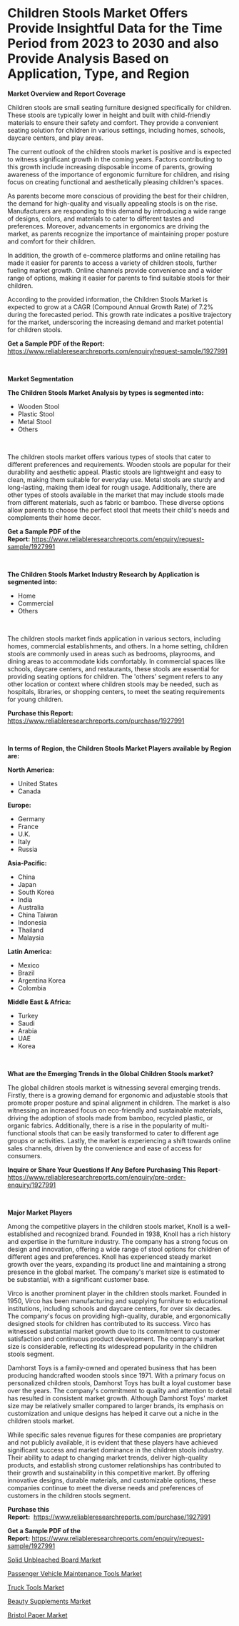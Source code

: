 <p><h1>Children Stools Market Offers Provide Insightful Data for the Time Period from 2023 to 2030 and also Provide Analysis Based on Application, Type, and Region</h1></p><p><strong>Market Overview and Report Coverage</strong></p>
<p><p>Children stools are small seating furniture designed specifically for children. These stools are typically lower in height and built with child-friendly materials to ensure their safety and comfort. They provide a convenient seating solution for children in various settings, including homes, schools, daycare centers, and play areas.</p><p>The current outlook of the children stools market is positive and is expected to witness significant growth in the coming years. Factors contributing to this growth include increasing disposable income of parents, growing awareness of the importance of ergonomic furniture for children, and rising focus on creating functional and aesthetically pleasing children's spaces.</p><p>As parents become more conscious of providing the best for their children, the demand for high-quality and visually appealing stools is on the rise. Manufacturers are responding to this demand by introducing a wide range of designs, colors, and materials to cater to different tastes and preferences. Moreover, advancements in ergonomics are driving the market, as parents recognize the importance of maintaining proper posture and comfort for their children.</p><p>In addition, the growth of e-commerce platforms and online retailing has made it easier for parents to access a variety of children stools, further fueling market growth. Online channels provide convenience and a wider range of options, making it easier for parents to find suitable stools for their children.</p><p>According to the provided information, the Children Stools Market is expected to grow at a CAGR (Compound Annual Growth Rate) of 7.2% during the forecasted period. This growth rate indicates a positive trajectory for the market, underscoring the increasing demand and market potential for children stools.</p></p>
<p><strong>Get a Sample PDF of the Report:</strong> <a href="https://www.reliableresearchreports.com/enquiry/request-sample/1927991">https://www.reliableresearchreports.com/enquiry/request-sample/1927991</a></p>
<p>&nbsp;</p>
<p><strong>Market Segmentation</strong></p>
<p><strong>The Children Stools Market Analysis by types is segmented into:</strong></p>
<p><ul><li>Wooden Stool</li><li>Plastic Stool</li><li>Metal Stool</li><li>Others</li></ul></p>
<p>&nbsp;</p>
<p><p>The children stools market offers various types of stools that cater to different preferences and requirements. Wooden stools are popular for their durability and aesthetic appeal. Plastic stools are lightweight and easy to clean, making them suitable for everyday use. Metal stools are sturdy and long-lasting, making them ideal for rough usage. Additionally, there are other types of stools available in the market that may include stools made from different materials, such as fabric or bamboo. These diverse options allow parents to choose the perfect stool that meets their child's needs and complements their home decor.</p></p>
<p><strong>Get a Sample PDF of the Report:</strong>&nbsp;<a href="https://www.reliableresearchreports.com/enquiry/request-sample/1927991">https://www.reliableresearchreports.com/enquiry/request-sample/1927991</a></p>
<p>&nbsp;</p>
<p><strong>The Children Stools Market Industry Research by Application is segmented into:</strong></p>
<p><ul><li>Home</li><li>Commercial</li><li>Others</li></ul></p>
<p>&nbsp;</p>
<p><p>The children stools market finds application in various sectors, including homes, commercial establishments, and others. In a home setting, children stools are commonly used in areas such as bedrooms, playrooms, and dining areas to accommodate kids comfortably. In commercial spaces like schools, daycare centers, and restaurants, these stools are essential for providing seating options for children. The 'others' segment refers to any other location or context where children stools may be needed, such as hospitals, libraries, or shopping centers, to meet the seating requirements for young children.</p></p>
<p><strong>Purchase this Report:</strong>&nbsp; <a href="https://www.reliableresearchreports.com/purchase/1927991">https://www.reliableresearchreports.com/purchase/1927991</a></p>
<p>&nbsp;</p>
<p><strong>In terms of Region, the Children Stools Market Players available by Region are:</strong></p>
<p>
    <p> <strong> North America: </strong>
        <ul>
            <li>United States</li>
            <li>Canada</li>
        </ul>
        </p> 
    <p> <strong> Europe: </strong>
        <ul>
            <li>Germany</li>
            <li>France</li>
            <li>U.K.</li>
            <li>Italy</li>
            <li>Russia</li>
        </ul>
        </p> 
    <p> <strong> Asia-Pacific: </strong>
        <ul>
            <li>China</li>
            <li>Japan</li>
            <li>South Korea</li>
            <li>India</li>
            <li>Australia</li>
            <li>China Taiwan</li>
            <li>Indonesia</li>
            <li>Thailand</li>
            <li>Malaysia</li>
        </ul>
        </p> 
    <p> <strong> Latin America: </strong>
        <ul>
            <li>Mexico</li>
            <li>Brazil</li>
            <li>Argentina Korea</li>
            <li>Colombia</li>
        </ul>
        </p> 
    <p> <strong> Middle East & Africa: </strong>
        <ul>
            <li>Turkey</li>
            <li>Saudi</li>
            <li>Arabia</li>
            <li>UAE</li>
            <li>Korea</li>
        </ul>
    </p>
    </p>
<p>&nbsp;</p>
<p><strong>What are the Emerging Trends in the Global Children Stools market?</strong></p>
<p><p>The global children stools market is witnessing several emerging trends. Firstly, there is a growing demand for ergonomic and adjustable stools that promote proper posture and spinal alignment in children. The market is also witnessing an increased focus on eco-friendly and sustainable materials, driving the adoption of stools made from bamboo, recycled plastic, or organic fabrics. Additionally, there is a rise in the popularity of multi-functional stools that can be easily transformed to cater to different age groups or activities. Lastly, the market is experiencing a shift towards online sales channels, driven by the convenience and ease of access for consumers.</p></p>
<p><strong>Inquire or Share Your Questions If Any Before Purchasing This Report</strong>- <a href="https://www.reliableresearchreports.com/enquiry/pre-order-enquiry/1927991">https://www.reliableresearchreports.com/enquiry/pre-order-enquiry/1927991</a></p>
<p>&nbsp;</p>
<p><strong>Major Market Players</strong></p>
<p><p>Among the competitive players in the children stools market, Knoll is a well-established and recognized brand. Founded in 1938, Knoll has a rich history and expertise in the furniture industry. The company has a strong focus on design and innovation, offering a wide range of stool options for children of different ages and preferences. Knoll has experienced steady market growth over the years, expanding its product line and maintaining a strong presence in the global market. The company's market size is estimated to be substantial, with a significant customer base.</p><p>Virco is another prominent player in the children stools market. Founded in 1950, Virco has been manufacturing and supplying furniture to educational institutions, including schools and daycare centers, for over six decades. The company's focus on providing high-quality, durable, and ergonomically designed stools for children has contributed to its success. Virco has witnessed substantial market growth due to its commitment to customer satisfaction and continuous product development. The company's market size is considerable, reflecting its widespread popularity in the children stools segment.</p><p>Damhorst Toys is a family-owned and operated business that has been producing handcrafted wooden stools since 1971. With a primary focus on personalized children stools, Damhorst Toys has built a loyal customer base over the years. The company's commitment to quality and attention to detail has resulted in consistent market growth. Although Damhorst Toys' market size may be relatively smaller compared to larger brands, its emphasis on customization and unique designs has helped it carve out a niche in the children stools market.</p><p>While specific sales revenue figures for these companies are proprietary and not publicly available, it is evident that these players have achieved significant success and market dominance in the children stools industry. Their ability to adapt to changing market trends, deliver high-quality products, and establish strong customer relationships has contributed to their growth and sustainability in this competitive market. By offering innovative designs, durable materials, and customizable options, these companies continue to meet the diverse needs and preferences of customers in the children stools segment.</p></p>
<p><strong>Purchase this Report:</strong>&nbsp;&nbsp;<a href="https://www.reliableresearchreports.com/purchase/1927991">https://www.reliableresearchreports.com/purchase/1927991</a></p>
<p></p>
<p><strong>Get a Sample PDF of the Report:</strong>&nbsp;<a href="https://www.reliableresearchreports.com/enquiry/request-sample/1927991">https://www.reliableresearchreports.com/enquiry/request-sample/1927991</a></p>
<p><p><a href="https://medium.com/@react.shoe.mask/analyzing-solid-unbleached-board-market-global-industry-perspective-and-forecast-2023-to-2030-ea5f6298e4c5">Solid Unbleached Board Market</a></p><p><a href="https://github.com/gulaimolin/Market-Research-Report-List-1/blob/main/passenger-vehicle-maintenance-tools-market.md">Passenger Vehicle Maintenance Tools Market</a></p><p><a href="https://github.com/ruslanpoljakovrd177/Market-Research-Report-List-1/blob/main/truck-tools-market.md">Truck Tools Market</a></p><p><a href="https://www.linkedin.com/pulse/beauty-supplements-market-insights-players-forecast-till-rowye/">Beauty Supplements Market</a></p><p><a href="https://medium.com/@draft.web.back/analyzing-bristol-paper-market-global-industry-perspective-and-forecast-2023-to-2030-3a226c259dd0">Bristol Paper Market</a></p></p>